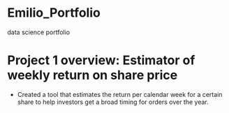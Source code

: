 # Emilio_Portfolio
data science portfolio
# Project 1 overview: Estimator of weekly return on share price
* Created a tool that estimates the return per calendar week for a certain share to help investors get a broad timing for orders over the year. 
